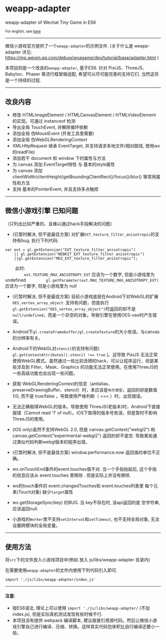 # weapp-adapter
weapp-adapter of Wechat Tiny Game in ES6

<sub>For english, see [here](https://github.com/finscn/weapp-adapter/blob/master/README_EN.md)<sub>

----

微信小游戏官方提供了一个`weapp-adapter`的示例文件.
(关于什么是 weapp-adapter 详见: https://mp.weixin.qq.com/debug/wxagame/dev/tutorial/base/adapter.html )

本项目则是一个改良的`weapp-adapter`, 基于ES6.
针对 PixiJS、ThreeJS、Babylon、Phaser 等流行框架做适配, 希望可以尽可能完善的支持它们. 当然这将是一个持续的过程.

----

## 改良内容

* 修改 HTMLImageElement / HTMLCanvasElement / HTMLVideoElement 的实现。可通过 instanceof 检测
* 导出全局 TouchEvent, 并解除循环依赖
* 添加全局 伪MoustEvent (开发工具里需要)
* 添加全局 伪WebGLRenderingContext
* XMLHttpRequest 继承 EventTarget, 并支持请求本地文件(相对路径, 使用wx的readFile)
* 添加若干 document 和 window 下的属性与方法
* 为 canvas 添加 EventTarget特性 与 基本的style属性
* 为 canvas 添加 clientWidth/clientHeight/getBoundingClientRect()/focus()/blur() 等常用属性和方法
* 支持 基本的PointerEvent, 并且支持多点触控



----

## 微信小游戏引擎 已知问题

（只列出比较严重的、且难以通过hack手段解决的问题）

* (已暂时解决, 但不是最佳方案) 对扩展`EXT_texture_filter_anisotropic`的支持有bug.
执行下列代码:
```
var ext = gl.getExtension("EXT_texture_filter_anisotropic")
    || gl.getExtension("WEBKIT_EXT_texture_filter_anisotropic")
    ||gl.getExtension("MOZ_EXT_texture_filter_anisotropic");
```
`    ` 此时:  
`        ` `ext.TEXTURE_MAX_ANISOTROPY_EXT` 应该为一个数字, 但是小游戏里为 undefined
`        ` `gl.getParameter(ext.MAX_TEXTURE_MAX_ANISOTROPY_EXT)` 应该为一个数字, 但是小游戏里为 null

* (已暂时解决, 但不是最佳方案) 目前小游戏底层在Android下对WebGL的扩展`OES_vertex_array_object `支持有问题，但是执行`gl.getExtension("OES_vertex_array_object")`时返回的却不是`null/undefined`，而是一个非空的对象。导致引擎在使用OES-vao时产生错误。

* Android下`gl.createFramebuffer/gl.createTexture`的大小有误。与canvas的分辨率有关。

* Android下的WebGL对`stencil`的支持有问题( `gl.getContextAttributes().stencil !== true` )。这导致 PixiJS 无法正常使用WebGL模式。虽然通过一些比较丑陋的hack，可以让程序运行，但是某些涉及到 Filter、Mask、Graphics 的功能无法正常使用。在使用ThreeJS的一些高级功能也会出现一些问题。

* 获取 WebGLRenderingContext的信息（antialias、preserveDrawingBuffer、stencil）时，本应该是`布尔类型`，返回的却是数值 1/0, 而不是 true/false 。导致使用严格判断（ === ）时，出现错误。

* 无法正确取得WebGL的版本。导致使用 ThreeJS(老版本)时，Android下直接报错（Cannot read '1' of null）。iOS下取得的版本号有误，但是暂时不影响ThreeJS的使用。

* (iOS only)虽然不支持WebGL 2.0, 但是 canvas.getContext("webgl2") 和 canvas.getContext("experimental-webgl2") 返回的却不是空. 导致某些通过类似代码判断webgl版本的程序出错。

* (已暂时解决, 但不是最佳方案) window.performance.now 返回值的单位不正确。

* wx.onTouchEnd事件的event.touches值不对. 当一个手指抬起后, 这个手指的信息应该从  event.touches 里移除 . 但是实际上并没有移除.

* wx的touch事件的 event.changedTouches和 event.touches列表里 每个元素(Touch对象) 缺少`target`属性

* wx.getStorageSync(key) 的BUG. 当 key不存在时, 该api返回的是 空字符串, 应该返回null.

* 小游戏的`Worker`里不支持`setInterval`和`setTimeout`, 也不支持全局对象, 无法设置跨模块的全局变量。


----

## 使用方法

将`src`下的文件放入小游戏项目中(例如 放入 js/libs/weapp-adapter 目录内)

在需要使用`weapp-adapter`的文件内使用下列代码引入即可.

```
import './js/libs/weapp-adapter/index.js'
```

----

#### 注意:

* 按ES6语法, 理论上可以使用 `import './js/libs/weapp-adapter/`
(不加index.js), 但是实际真机测试发现有些时候不行.
* 本项目没有提供 webpack 编译脚本, 建议直接引用源代码。然后让微信小游戏引擎自己进行编译、压缩、转换。这样其实代码包体积比自行编译还要小一些。

